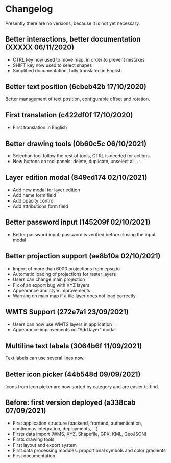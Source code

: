# Changelog

Presently there are no versions, because it is not yet necessary. 


## Better interactions, better documentation (XXXXX  06/11/2020)

- CTRL key now used to move map, in order to prevent mistakes
- SHIFT key now used to select shapes
- Simplified documentation, fully translated in English


## Better text position (6cbeb42b  17/10/2020)

Better management of text position, configurable offset and rotation.


## First translation  (c422df0f 17/10/2020)

- First translation in English


## Better drawing tools (0b60c5c 06/10/2021)

- Selection tool follow the rest of tools, CTRL is needed for actions
- New buttons on tool panels: delete, duplicate, unselect all, ... 


## Layer edition modal (849ed174 02/10/2021)

- Add new modal for layer edition
- Add name form field
- Add opacity control
- Add attributions form field


## Better password input (145209f 02/10/2021)

- Better password input, password is verified before closing the input modal


## Better projection support (ae8b10a 02/10/2021)

- Import of more than 6000 projections from epsg.io
- Automatic loading of projections for raster layers
- Users can change main projection
- Fix of an export bug with XYZ layers
- Appearance and style improvements
- Warning on main map if a tile layer does not load correctly


## WMTS Support (272e7a1 23/09/2021)

- Users can now use WMTS layers in application
- Appearance improvements on "Add layer" modal


## Multiline text labels (3064b6f 11/09/2021)

Text labels can use several lines now.


## Better icon picker (44b548d 09/09/2021)

Icons from icon picker are now sorted by category and are easier to find.


## Before: first version deployed (a338cab 07/09/2021)

- First application structure (backend, frontend, authentication, continuous integration, deployments, ...)
- Firsts data import (WMS, XYZ, Shapefile, GPX, KML, GeoJSON)
- Firsts drawing tools
- First layout and export system
- First data processing modules: proportional symbols and color gradients 
- First documentation 
